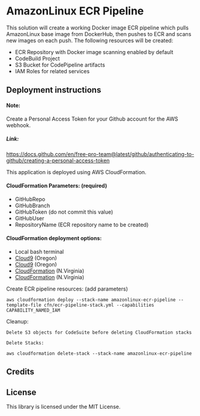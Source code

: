 # AmazonLinux ECR Pipeline

This solution will create a working Docker image ECR pipeline which pulls AmazonLinux base image from DockerHub, then pushes to ECR and scans new images on each push. The following resources will be created:
* ECR Repository with Docker image scanning enabled by default
* CodeBuild Project
* S3 Bucket for CodePipeline artifacts
* IAM Roles for related services

## Deployment instructions

#### Note:
  Create a Personal Access Token for your Github account for the AWS webhook.
##### Link:
  https://docs.github.com/en/free-pro-team@latest/github/authenticating-to-github/creating-a-personal-access-token

This application is deployed using AWS CloudFormation.

#### CloudFormation Parameters: (required)
* GitHubRepo
* GitHubBranch
* GitHubToken (do not commit this value)
* GitHubUser
* RepositoryName (ECR repository name to be created)

#### CloudFormation deployment options:
* Local bash terminal
* <a href="https://us-west-2.console.aws.amazon.com/cloud9/home?region=us-west-2">Cloud9</a> (Oregon)
* <a href="https://us-west-2.console.aws.amazon.com/cloud9/home?region=us-west-2">Cloud9</a> (Oregon)
* <a href="https://us-east-1.console.aws.amazon.com/cloudformation/home?region=us-east-1">CloudFormation</a> (N.Virginia)
* <a href="https://us-east-1.console.aws.amazon.com/cloudformation/home?region=us-east-1">CloudFormation</a> (N.Virginia)

Create ECR pipeline resources: (add parameters)
```
aws cloudformation deploy --stack-name amazonlinux-ecr-pipeline --template-file cfn/ecr-pipeline-stack.yml --capabilities CAPABILITY_NAMED_IAM
```

Cleanup:
```
Delete S3 objects for CodeSuite before deleting CloudFormation stacks

Delete Stacks:

aws cloudformation delete-stack --stack-name amazonlinux-ecr-pipeline

```

## Credits


## License

This library is licensed under the MIT License.

